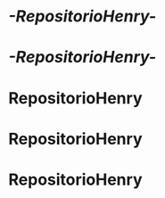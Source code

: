 # _-RepositorioHenry-_
# _-RepositorioHenry-_
# RepositorioHenry
# RepositorioHenry
# RepositorioHenry
